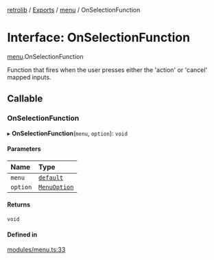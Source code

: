 [retrolib](../README.md) / [Exports](../modules.md) / [menu](../modules/menu.md) / OnSelectionFunction

# Interface: OnSelectionFunction

[menu](../modules/menu.md).OnSelectionFunction

Function that fires when the user presses either the 'action' or 'cancel' mapped inputs.

## Callable

### OnSelectionFunction

▸ **OnSelectionFunction**(`menu`, `option`): `void`

#### Parameters

| Name | Type |
| :------ | :------ |
| `menu` | [`default`](../classes/menu.default.md) |
| `option` | [`MenuOption`](../modules/menu.md#menuoption) |

#### Returns

`void`

#### Defined in

[modules/menu.ts:33](https://github.com/philbgarner/retrolib/blob/2787147/src/modules/menu.ts#L33)
